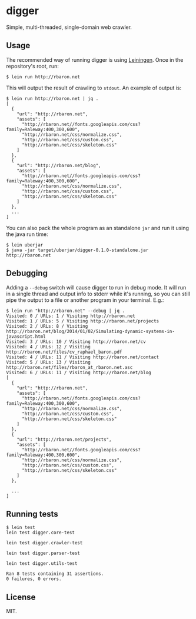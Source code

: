 # digger

Simple, multi-threaded, single-domain web crawler.

## Usage

The recommended way of running digger is using [Leiningen](https://leiningen.org/). Once in the repository's root, run:

```
$ lein run http://rbaron.net
```

This will output the result of crawling to `stdout`. An example of output is:

```
$ lein run http://rbaron.net | jq .
[
  {
    "url": "http://rbaron.net",
    "assets": [
      "http://rbaron.net//fonts.googleapis.com/css?family=Raleway:400,300,600",
      "http://rbaron.net/css/normalize.css",
      "http://rbaron.net/css/custom.css",
      "http://rbaron.net/css/skeleton.css"
    ]
  },
  {
    "url": "http://rbaron.net/blog",
    "assets": [
      "http://rbaron.net//fonts.googleapis.com/css?family=Raleway:400,300,600",
      "http://rbaron.net/css/normalize.css",
      "http://rbaron.net/css/custom.css",
      "http://rbaron.net/css/skeleton.css"
    ]
  },
  ...
]
```

You can also pack the whole program as an standalone `jar` and run it using the java run time:

```
$ lein uberjar
$ java -jar target/uberjar/digger-0.1.0-standalone.jar http://rbaron.net
```

## Debugging

Adding a `--debug` switch will cause digger to run in debug mode. It will run in a single thread and output info to stderr while it's running, so you can still pipe the output to a file or another program in your terminal. E.g.:

```
$ lein run "http://rbaron.net" --debug | jq .
Visited: 0 / URLs: 1 / Visiting http://rbaron.net
Visited: 1 / URLs: 5 / Visiting http://rbaron.net/projects
Visited: 2 / URLs: 8 / Visiting http://rbaron.net/blog/2014/01/02/Simulating-dynamic-systems-in-javascript.html
Visited: 3 / URLs: 10 / Visiting http://rbaron.net/cv
Visited: 4 / URLs: 12 / Visiting http://rbaron.net/files/cv_raphael_baron.pdf
Visited: 4 / URLs: 11 / Visiting http://rbaron.net/contact
Visited: 5 / URLs: 13 / Visiting http://rbaron.net/files/rbaron_at_rbaron.net.asc
Visited: 6 / URLs: 11 / Visiting http://rbaron.net/blog
[
  {
    "url": "http://rbaron.net",
    "assets": [
      "http://rbaron.net//fonts.googleapis.com/css?family=Raleway:400,300,600",
      "http://rbaron.net/css/normalize.css",
      "http://rbaron.net/css/custom.css",
      "http://rbaron.net/css/skeleton.css"
    ]
  },
  {
    "url": "http://rbaron.net/projects",
    "assets": [
      "http://rbaron.net//fonts.googleapis.com/css?family=Raleway:400,300,600",
      "http://rbaron.net/css/normalize.css",
      "http://rbaron.net/css/custom.css",
      "http://rbaron.net/css/skeleton.css"
    ]
  },

  ...
]
```

## Running tests

```
$ lein test
lein test digger.core-test

lein test digger.crawler-test

lein test digger.parser-test

lein test digger.utils-test

Ran 8 tests containing 31 assertions.
0 failures, 0 errors.
```

## License

MIT.
